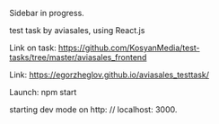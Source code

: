 Sidebar in progress.

test task by aviasales, using React.js

Link on task: https://github.com/KosyanMedia/test-tasks/tree/master/aviasales_frontend

Link: https://egorzheglov.github.io/aviasales_testtask/

Launch:
npm start

starting dev mode on http: // localhost: 3000. 


